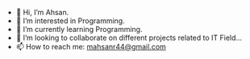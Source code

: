 - 👋 Hi, I’m Ahsan.
- 👀 I’m interested in Programming.
- 🌱 I’m currently learning Programming.
- 💞️ I’m looking to collaborate on different projects related to IT Field...
- 📫 How to reach me: mahsanr44@gmail.com

<!---
mahsanr44/mahsanr44 is a ✨ special ✨ repository because its `README.md` (this file) appears on your GitHub profile.
You can click the Preview link to take a look at your changes.
--->
